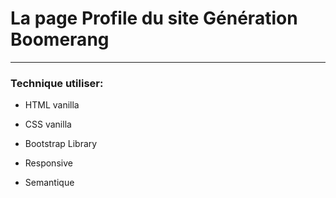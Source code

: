 # La page Profile du site Génération Boomerang
--------------------------

### Technique utiliser:
* HTML vanilla
* CSS vanilla
* Bootstrap Library

* Responsive 
* Semantique

 
